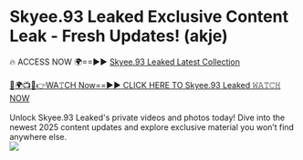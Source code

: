 # Skyee.93 Leaked Exclusive Content Leak - Fresh Updates! (akje)

🔥 ACCESS NOW 🌍==►► <a href="https://tinyurl.com/kvy9nzfs" rel="nofollow">Skyee.93 Leaked Latest Collection</a>
<br><br>
[🔴🌍📺📱👉WA𝚃CH Now==►► CLICK HERE TO Skyee.93 Leaked 𝚆𝙰𝚃𝙲𝙷 NOW](https://tinyurl.com/kvy9nzfs)
<br><br>
Unlock Skyee.93 Leaked's private videos and photos today! Dive into the newest 2025 content updates and explore exclusive material you won’t find anywhere else.
<br>
<a href="https://tinyurl.com/kvy9nzfs" rel="nofollow" data-target="animated-image.originalLink"><img src="https://camo.githubusercontent.com/8a4f000d20f83aca3bf7ec5f350d767afa0574a8a352519fd8cfa583a6f93a33/68747470733a2f2f692e696d6775722e636f6d2f644a486b345a712e676966" data-canonical-src="https://i.imgur.com/dJHk4Zq.gif" style="max-width: 100%; display: inline-block;" data-target="animated-image.originalImage"></a>
<br>
